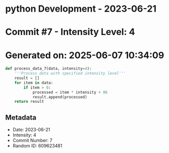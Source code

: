 ﻿# python Development - 2023-06-21
# Commit #7 - Intensity Level: 4
# Generated on: 2025-06-07 10:34:09
```python
def process_data_7(data, intensity=4):
    '''Process data with specified intensity level'''
    result = []
    for item in data:
        if item > 0:
            processed = item * intensity + 86
            result.append(processed)
    return result
```
## Metadata
- Date: 2023-06-21
- Intensity: 4
- Commit Number: 7
- Random ID: 609623481
